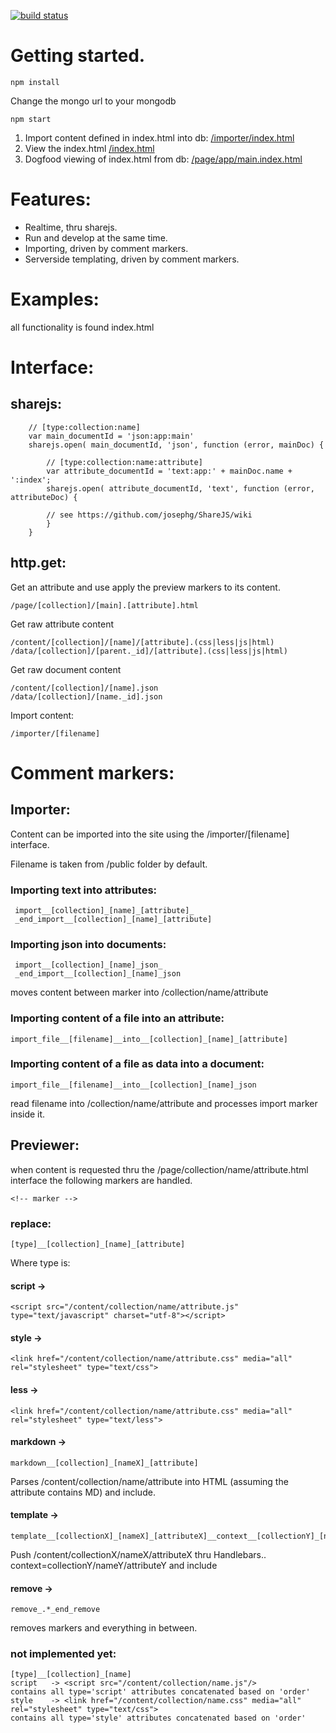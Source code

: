 [![build status](https://secure.travis-ci.org/aikomastboom/Prototyper.png)](http://travis-ci.org/aikomastboom/Prototyper)


# Getting started.

    npm install

Change the mongo url to your mongodb

    npm start


1. Import content defined in index.html into db:
    [/importer/index.html](http://localhost:8000/importer/index.html)
1. View the index.html
    [/index.html](http://localhost:8000/index.html)
1. Dogfood viewing of index.html from db:
    [/page/app/main.index.html](http://localhost:8000/page/app/main.index.html)


# Features:

* Realtime, thru sharejs.
* Run and develop at the same time.
* Importing, driven by comment markers.
* Serverside templating, driven by comment markers.


# Examples:

all functionality is found index.html


# Interface:

## sharejs:

        // [type:collection:name]
        var main_documentId = 'json:app:main'
        sharejs.open( main_documentId, 'json', function (error, mainDoc) {

            // [type:collection:name:attribute]
            var attribute_documentId = 'text:app:' + mainDoc.name + ':index';
            sharejs.open( attribute_documentId, 'text', function (error, attributeDoc) {

            // see https://github.com/josephg/ShareJS/wiki
            }
        }

## http.get:

Get an attribute and use apply the preview markers to its content.

    /page/[collection]/[main].[attribute].html


Get raw attribute content

    /content/[collection]/[name]/[attribute].(css|less|js|html)
    /data/[collection]/[parent._id]/[attribute].(css|less|js|html)

Get raw document content

    /content/[collection]/[name].json
    /data/[collection]/[name._id].json

Import content:

    /importer/[filename]


# Comment markers:

## Importer:

Content can be imported into the site using the /importer/[filename] interface.

Filename is taken from /public folder by default.

### Importing text into attributes:

     import__[collection]_[name]_[attribute]_
     _end_import__[collection]_[name]_[attribute]

### Importing json into documents:

     import__[collection]_[name]_json_
     _end_import__[collection]_[name]_json

moves content between marker into /collection/name/attribute


### Importing content of a file into an attribute:

    import_file__[filename]__into__[collection]_[name]_[attribute]


### Importing content of a file as data into a document:

    import_file__[filename]__into__[collection]_[name]_json

read filename into /collection/name/attribute and processes import marker inside it.


## Previewer:

when content is requested thru the /page/collection/name/attribute.html interface
the following markers are handled.

    <!-- marker -->

### replace:

    [type]__[collection]_[name]_[attribute]

Where type is:

#### script ->

    <script src="/content/collection/name/attribute.js" type="text/javascript" charset="utf-8"></script>

#### style ->

    <link href="/content/collection/name/attribute.css" media="all" rel="stylesheet" type="text/css">


#### less ->

    <link href="/content/collection/name/attribute.css" media="all" rel="stylesheet" type="text/less">


#### markdown ->

    markdown__[collection]_[nameX]_[attribute]

Parses /content/collection/name/attribute into HTML (assuming the attribute contains MD) and include.


#### template ->

    template__[collectionX]_[nameX]_[attributeX]__context__[collectionY]_[nameY]

Push /content/collectionX/nameX/attributeX thru Handlebars.. context=collectionY/nameY/attributeY and include

#### remove ->

    remove_.*_end_remove

removes markers and everything in between.


### not implemented yet:

    [type]__[collection]_[name]
    script   -> <script src="/content/collection/name.js"/>
    contains all type='script' attributes concatenated based on 'order'
    style    -> <link href="/content/collection/name.css" media="all" rel="stylesheet" type="text/css">
    contains all type='style' attributes concatenated based on 'order'
